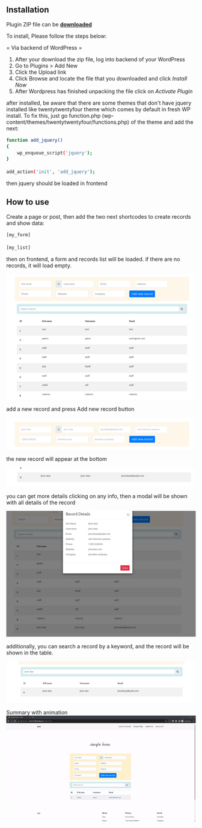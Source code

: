 
## Installation ## 

Plugin ZIP file can be [**downloaded**](https://github.com/Softdiscover/wp-simple-form/zipball/master)  

To install, Please follow the steps below: 

= Via backend of WordPress =
1. After your download the zip file, log into backend of your WordPress 
2. Go to Plugins > Add New
3. Click the Upload link
4. Click Browse and locate the file that you downloaded and click *Install Now*
5. After Wordpress has finished unpacking the file click on *Activate Plugin*

after installed, be aware that there are some themes that don't have jquery installed like twentytwentyfour theme which comes by default in fresh WP install. To fix this, just go function.php (wp-content/themes/twentytwentyfour/functions.php) of the theme and add the next: 
```bash
function add_jquery()
{
	wp_enqueue_script('jquery');
}

add_action('init', 'add_jquery');
```
then jquery should be loaded in frontend


## How to use ## 
Create a page or post, then add the two next shortcodes to create records and show data: 
```bash
[my_form]

[my_list]
```

then on frontend, a form and records list will be loaded. if there are no records, it will load empty.

![Screenshot](images/step1.png)

add a new record and press Add new record button
 
![Screenshot](images/step2.png)

the new record will appear at the bottom
 
![Screenshot](images/step3.png)

you can get more details clicking on any info, then a modal will be shown with all details of the record

![Screenshot](images/step4.png)

additionally, you can search a record by a keyword, and the record will be shown in the table.

![Screenshot](images/step5.png)
 
Summary with animation\
![Screenshot](images/summary.gif)